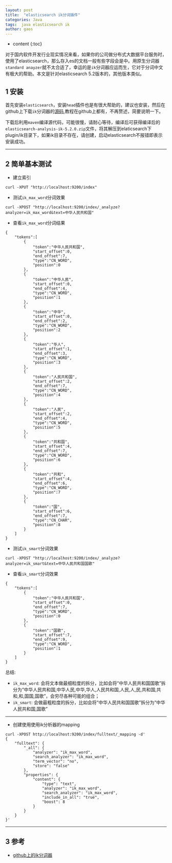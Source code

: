 ```yaml
---
layout: post
title:  "elasticsearch ik分词插件"
categories: Java
tags:  java elasticsearch ik
author: gaos
---
```


* content
{:toc}

对于国内软件开发行业现实情况来看，如果你的公司做分布式大数据平台服务时，使用了elasticsearch，那么存入es的文档一般有些字段会是中。用原生分词器`standard anayzer`就不太合适了，幸运的是`ik`分词器应运而生，它对于分词中文有极大的帮助。本文是针对elasticsearch 5.2版本的，其他版本类似。




## 1 安装
首先安装`elasticsearch`，安装`head`插件也是有很大帮助的，建议也安装，然后在github上下载`ik`分词器的[源码](https://github.com/medcl/elasticsearch-analysis-ik),教程在github上都有，不再赘述，简要说明一下。

下载后利用`maven`编译源代码，可能很慢，请耐心等待，编译后可获得编译后的`elasticsearch-analysis-ik-5.2.0.zip`文件，将其解压到elaticsearch下plugin/ik目录下，如果ik目录不存在，请创建，启动elasticsearch不报错即表示安装成功。

---

## 2 简单基本测试

- 建立索引
```
curl -XPUT "http://localhost:9200/index"
```

- 测试`ik_max_word`分词效果
```
curl -XPOST "http://localhost:9200/index/_analyze?analyzer=ik_max_word&text=中华人民共和国"
```
- 查看`ik_max_word`分词结果
```
{
    "tokens":[
        {
            "token":"中华人民共和国",
            "start_offset":0,
            "end_offset":7,
            "type":"CN_WORD",
            "position":0
        },
        {
            "token":"中华人民",
            "start_offset":0,
            "end_offset":4,
            "type":"CN_WORD",
            "position":1
        },
        {
            "token":"中华",
            "start_offset":0,
            "end_offset":2,
            "type":"CN_WORD",
            "position":2
        },
        {
            "token":"华人",
            "start_offset":1,
            "end_offset":3,
            "type":"CN_WORD",
            "position":3
        },
        {
            "token":"人民共和国",
            "start_offset":2,
            "end_offset":7,
            "type":"CN_WORD",
            "position":4
        },
        {
            "token":"人民",
            "start_offset":2,
            "end_offset":4,
            "type":"CN_WORD",
            "position":5
        },
        {
            "token":"共和国",
            "start_offset":4,
            "end_offset":7,
            "type":"CN_WORD",
            "position":6
        },
        {
            "token":"共和",
            "start_offset":4,
            "end_offset":6,
            "type":"CN_WORD",
            "position":7
        },
        {
            "token":"国",
            "start_offset":6,
            "end_offset":7,
            "type":"CN_CHAR",
            "position":8
        }
    ]
}
```

- 测试`ik_smart`分词效果
```
curl -XPOST "http://localhost:9200/index/_analyze?analyzer=ik_smart&text=中华人民共和国国歌"
```

- 查看`ik_smart`分词效果
```
{
    "tokens":[
        {
            "token":"中华人民共和国",
            "start_offset":0,
            "end_offset":7,
            "type":"CN_WORD",
            "position":0
        },
        {
            "token":"国歌",
            "start_offset":7,
            "end_offset":9,
            "type":"CN_WORD",
            "position":1
        }
    ]
}
```
总结:

- `ik_max_word`: 会将文本做最细粒度的拆分，比如会将“中华人民共和国国歌”拆分为“中华人民共和国,中华人民,中华,华人,人民共和国,人民,人,民,共和国,共和,和,国国,国歌”，会穷尽各种可能的组合；
- `ik_smart`: 会做最粗粒度的拆分，比如会将“中华人民共和国国歌”拆分为“中华人民共和国,国歌”

---

- 创建使用使用ik分析器的mapping
```
curl -XPOST http://localhost:9200/index/fulltext/_mapping -d'
{
    "fulltext": {
        "_all": {
            "analyzer": "ik_max_word",
            "search_analyzer": "ik_max_word",
            "term_vector": "no",
            "store": "false"
        },
        "properties": {
            "content": {
                "type": "text",
                "analyzer": "ik_max_word",
                "search_analyzer": "ik_max_word",
                "include_in_all": "true",
                "boost": 8
            }
        }
    }
}'
```

---

## 3 参考

- [github上的ik分词器](https://github.com/medcl/elasticsearch-analysis-ik)


